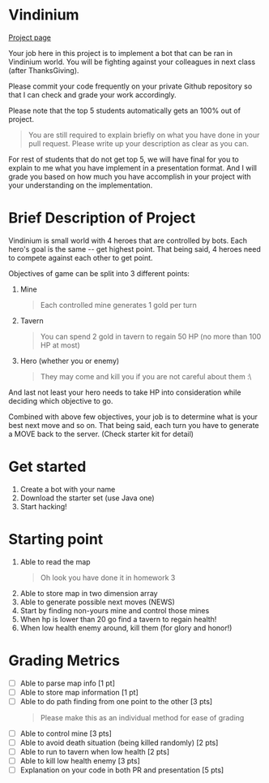 # Vindinium

[Project page](http://45.55.89.0:9000/doc)

Your job here in this project is to implement a bot that can be ran in Vindinium world. You will be fighting against your colleagues in next class (after ThanksGiving).

Please commit your code frequently on your private Github repository so that I can check and grade your work accordingly.

Please note that the top 5 students automatically gets an 100% out of project.

> You are still required to explain briefly on what you have done in your pull request. Please write up your description as clear as you can.

For rest of students that do not get top 5, we will have final for you to explain to me what you have implement in a presentation format. And I will grade you based on how much you have accomplish in your project with your understanding on the implementation.

# Brief Description of Project

Vindinium is small world with 4 heroes that are controlled by bots. Each hero's goal is the same -- get highest point. That being said, 4 heroes need to compete against each other to get point.

Objectives of game can be split into 3 different points:

1. Mine
    > Each controlled mine generates 1 gold per turn
2. Tavern
    > You can spend 2 gold in tavern to regain 50 HP (no more than 100 HP at most)
3. Hero (whether you or enemy)
    > They may come and kill you if you are not careful about them :\

And last not least your hero needs to take HP into consideration while deciding which objective to go.

Combined with above few objectives, your job is to determine what is your best next move and so on. That being said, each turn you have to generate a MOVE back to the server. (Check starter kit for detail)

# Get started

1. Create a bot with your name
2. Download the starter set (use Java one)
3. Start hacking!

# Starting point

1. Able to read the map
    > Oh look you have done it in homework 3
2. Able to store map in two dimension array
3. Able to generate possible next moves (NEWS)
4. Start by finding non-yours mine and control those mines
5. When hp is lower than 20 go find a tavern to regain health!
6. When low health enemy around, kill them (for glory and honor!)

# Grading Metrics

- [ ] Able to parse map info [1 pt]
- [ ] Able to store map information [1 pt]
- [ ] Able to do path finding from one point to the other [3 pts]
    > Please make this as an individual method for ease of grading
- [ ] Able to control mine [3 pts]
- [ ] Able to avoid death situation (being killed randomly) [2 pts]
- [ ] Able to run to tavern when low health [2 pts]
- [ ] Able to kill low health enemy [3 pts]
- [ ] Explanation on your code in both PR and presentation [5 pts]
